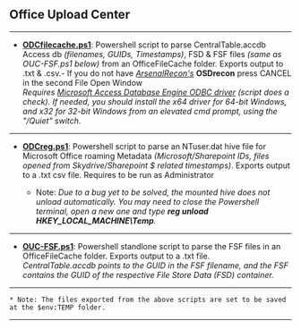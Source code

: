 
## Office Upload Center
__________________________________________________________________________________________

  * **[ODCfilecache.ps1](https://github.com/kacos2000/Other/blob/master/OfficeFileCache/ODCfilecache.ps1)**: Powershell script to parse CentralTable.accdb Access db *(filenames, GUIDs, Timestamps)*, FSD & FSF files *(same as OUC-FSF.ps1 below)* from an OfficeFileCache folder. Exports output to .txt & .csv.- If you do not have *[ArsenalRecon's](https://arsenalrecon.com/)* **OSDrecon** press CANCEL in the second File Open Window <br>
*Requires [Microsoft Access Database Engine ODBC driver](https://www.microsoft.com/en-us/download/details.aspx?id=54920) (*script does a check*). If needed, you should install the x64 driver for 64-bit Windows, and x32 for 32-bit Windows from an elevated cmd prompt, using the "/Quiet" switch.* 
__________________________________________________________________________________________

  * **[ODCreg.ps1](https://github.com/kacos2000/Other/blob/master/OfficeFileCache/OUCreg.ps1)**: Powershell script to parse an NTuser.dat hive file for Microsoft Office roaming Metadata *(Microsoft/Sharepoint IDs, files opened from Skydrive/Sharepoint $ related timestamps)*. Exports output to a .txt csv file. Requires to be run as Administrator<br>

    * Note: *Due to a bug yet to be solved, the mounted hive does not unload automatically. You may need to close the Powershell terminal, open a new one and  type ***reg unload HKEY_LOCAL_MACHINE\Temp***.*
__________________________________________________________________________________________

  * **[OUC-FSF.ps1](https://github.com/kacos2000/Other/blob/master/OfficeFileCache/OUC-FSF.ps1)**: Powershell standlone script to parse the FSF files in an OfficeFileCache folder. Exports output to a .txt file.<br>
*CentralTable.accdb points to the GUID in the FSF filename, and the FSF contains the GUID of the respective File Store Data (FSD) container.* 

__________________________________________________________________________________________

    * Note: The files exported from the above scripts are set to be saved at the $env:TEMP folder.
__________________________________________________________________________________________
 

